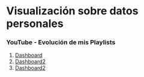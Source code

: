 # Visualización sobre datos personales
### YouTube - Evolución de mis Playlists

1. [Dashboard](https://biancabalzarini.github.io/infovis/DatosPersonales/Dashboard.html)
2. [Dashboard2](https://biancabalzarini.github.io/infovis/DatosPersonales/Dashboard2.html)
3. [Dashboard2](https://biancabalzarini.github.io/infovis/DatosPersonales/Dashboard3.html)
